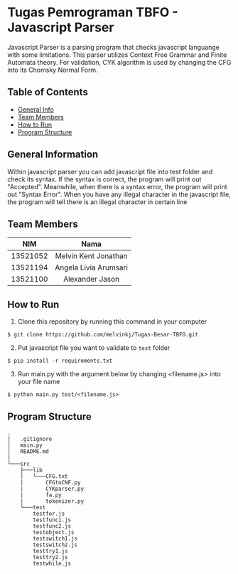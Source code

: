 # Tugas Pemrograman TBFO - Javascript Parser

Javascript Parser is a parsing program that checks javascript languange with some limitations. This parser utilizes Context Free Grammar and Finite Automata theory. For validation, CYK algorithm is used by changing the CFG into its Chomsky Normal Form.

## Table of Contents

-   [General Info](#general-information)
-   [Team Members](#team-members)
-   [How to Run](#how-to-run)
-   [Program Structure](#program-structure)

## General Information

Within javascript parser you can add javascript file into test folder and check its syntax. If the syntax is correct, the program will print out "Accepted". Meanwhile, when there is a syntax error, the program will print out "Syntax Error". When you have any illegal character in the javascript file, the program will tell there is an illegal character in certain line

## Team Members

| **NIM**  |       **Nama**        |
| :------: | :-------------------: |
| 13521052 |  Melvin Kent Jonathan |
| 13521194 | Angela Livia Arumsari |
| 13521100 |    Alexander Jason    |

## How to Run

1. Clone this repository by running this command in your computer
```
$ git clone https://github.com/melvinkj/Tugas-Besar-TBFO.git
```

2. Put javascript file you want to validate to `test` folder

```
$ pip install -r requirements.txt
```

3. Run main.py with the argument below by changing <filename.js> into your file name

```
$ python main.py test/<filename.js>
```

## Program Structure

```
.
│   .gitignore
│   main.py
│   README.md
|
└───src
    ├───lib
    │   └───CFG.txt
    |       CFGtoCNF.py
    |       CYKparser.py
    |       fa.py
    |       tokenizer.py
    └───test
        testfor.js
        testfunc1.js
        testfunc2.js
        testobject.js
        testswitch1.js
        testswitch2.js
        testtry1.js
        testtry2.js
        testwhile.js
```
